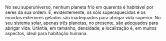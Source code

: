 ﻿No seu superuniverso, nenhum planeta frio em quarenta é habitável por seres da sua ordem. E, evidentemente, os sóis superaquecidos e os mundos exteriores gelados são inadequados para abrigar vida superior. No seu sistema solar, apenas três planetas, no presente, são adequados para abrigar vida. Urântia, em tamanho, densidade, e localização é, em muitos aspectos, ideal para habitação humana.